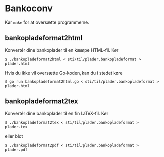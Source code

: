 Bankoconv
=========

Kør `make` for at oversætte programmerne.


bankopladeformat2html
---------------------

Konvertér dine bankoplader til en kæmpe HTML-fil.  Kør

    $ ./bankopladeformat2html < sti/til/plader.bankopladeformat > plader.html

Hvis du ikke vil oversætte Go-koden, kan du i stedet køre

    $ go run bankopladeformat2html.go < sti/til/plader.bankopladeformat > plader.html


bankopladeformat2tex
--------------------

Konvertér dine bankoplader til en fin LaTeX-fil.  Kør

    $ ./bankopladeformat2tex < sti/til/plader.bankopladeformat > plader.tex

eller blot

    $ ./bankopladeformat2pdf < sti/til/plader.bankopladeformat > plader.pdf
